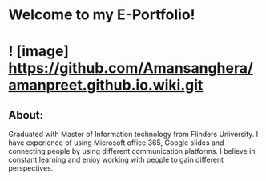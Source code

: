 # Welcome to my E-Portfolio!
# ! [image] https://github.com/Amansanghera/amanpreet.github.io.wiki.git
## About:
Graduated with Master of Information technology from Flinders University. I have experience of using Microsoft office 365, Google slides and connecting people by using different communication platforms. I believe in constant learning and enjoy working with people to gain different perspectives.

